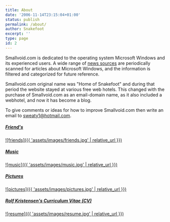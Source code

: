 ```yaml
---
title: About
date: '2006-11-14T23:15:04+01:00'
status: publish
permalink: /about/
author: Snakefoot
excerpt: ''
type: page
id: 2
---
```

Smallvoid.com is dedicated to the operating system Microsoft Windows and its experienced users. A wide range of [news sources](/about/rss-party/) are periodically scanned for articles about Microsoft Windows, and the information is filtered and categorized for future reference.  
  
 Smallvoid.com original name was "Home of Snakefoot" and during that period the website stayed at various free web hotels. This changed with the purchase of Smallvoid.com as an email-domain name, as it also included a webhotel, and now it has become a blog.  
  
 To give comments or ideas for how to improve Smallvoid.com then write an email to [sweaty1@hotmail.com](mailto:sweaty1@hotmail.com?subject=Comments%20for%20Smallvoid.com "Snakefoot").

##### [Friend's](friends/)

[![friends]({{ 'assets/images/friends.jpg' | relative_url }})](http://smallvoid.com/links/friends/)

##### [Music](music/)

[![music]({{ 'assets/images/music.jpg' | relative_url }})](http://smallvoid.com/links/music/)

##### [Pictures](pictures/)

[![pictures]({{ 'assets/images/pictures.jpg' | relative_url }})](http://smallvoid.com/links/pictures/)

##### [Rolf Kristensen's Curriculum Vitae (CV)](resume/)

[![resume]({{ 'assets/images/resume.jpg' | relative_url }})](http://smallvoid.com/links/resume/)